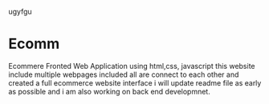 ugyfgu
# Ecomm
Ecommere Fronted Web Application using html,css, javascript this website include multiple webpages included all are connect to each other and created a full ecommerce website interface
i will update readme file as early as possible and i am also working on back end developmnet. 


